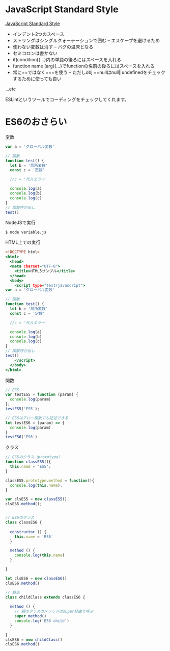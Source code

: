 # JavaScript Standard Style 

[JavaScript Standard Style ](https://standardjs.com/)

* インデント2つのスペース 
* ストリングはシングルクォーテーションで囲む – エスケープを避けるため
* 使わない変数は消す – バグの温床となる
* セミコロンは書かない
* if(condition){...}内の単語の後ろにはスペースを入れる
* function name (arg){...}でfunctionの名前の後ろにはスペースを入れる
* 常に==ではなく===を使う – ただしobj ==nullはnull||undefinedをチェックするために使っても良い

...etc

ESLintというツールでコーディングをチェックしてくれます。

# ES6のおさらい

変数

```variable.js
var a = 'グローバル変数'

// 関数
function test() {
  let b = '局所変数'
  const c = '定数'

  //c = '代入エラー'

  console.log(a)
  console.log(b)
  console.log(c)
}
// 関数呼び出し
test()
```

NodeJSで実行

```
$ node variable.js
```

HTML上での実行

```variable.html
<!DOCTYPE html>
<html>
  <head>
  <meta charset="UTF-8">
    <title>HTML5サンプル</title>
  </head>
  <body>
    <script type="text/javascript">
var a = 'グローバル変数'

// 関数
function test() {
  let b = '局所変数'
  const c = '定数'

  //c = '代入エラー'

  console.log(a)
  console.log(b)
  console.log(c)
}
// 関数呼び出し
test()      
    </script>
  </body>
</html>
```

関数

```function.js
// ES5
var testES5 = function (param) {
  console.log(param)
};
testES5('ES5');

// ES6はアロー関数でも記述できる
let testES6 = (param) => {
  console.log(param)
}
testES6('ES6')
```

クラス

```class.js
// ES5のクラス（prototype）
function classES5(){
  this.name = 'ES5';
}

classES5.prototype.method = function(){
  console.log(this.name);
}

var clsES5 = new classES5();
clsES5.method();


// ES6のクラス
class classES6 {
  
  constructor () {
    this.name = 'ES6'
  }

  method () {
    console.log(this.name)
  }

}

let clsES6 = new classES6()
clsES6.method()

// 継承
class childClass extends classES6 {
  
  method () {
    // 親のクラスのメソッドはsuper経由で呼ぶ
    super.method()
    console.log('ES6 child')
  }

}
clsES6 = new childClass()
clsES6.method()
```